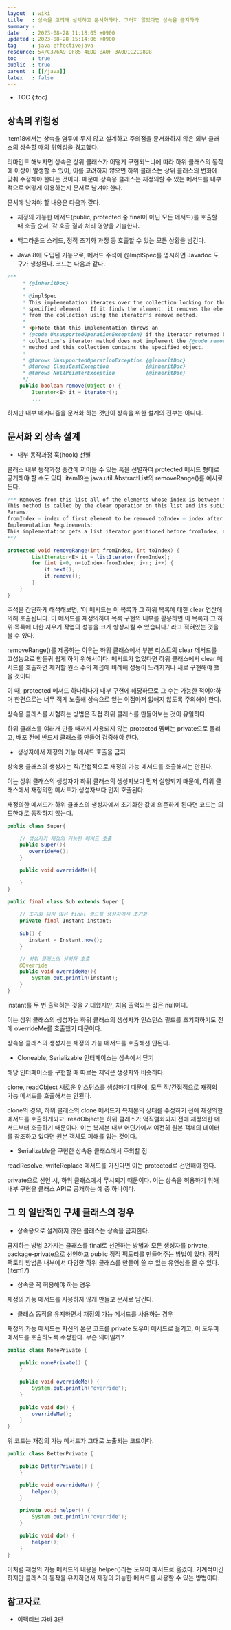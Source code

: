 ```yaml
---
layout  : wiki
title   : 상속을 고려해 설계하고 문서화하라. 그러지 않았다면 상속을 금지하라
summary : 
date    : 2023-08-28 11:18:05 +0900
updated : 2023-08-28 15:14:06 +0900
tag     : java effectivejava
resource: 54/C376A9-DF85-4EDD-BA0F-3A0D1C2C98D8
toc     : true
public  : true
parent  : [[/java]]
latex   : false
---
```

* TOC
{:toc}

## 상속의 위험성

item18에서는 상속을 염두에 두지 않고 설계하고 주의점을 문서화하지 않은 외부 클래스의 상속할 때의 위험성을 경고했다.

리마인드 해보자면 상속은 상위 클래스가 어떻게 구현되느냐에 따라 하위 클래스의 동작에 이상이 발생할 수 있어, 이를 고려하지 않으면 하위 클래스는 상위 클래스의 변화에 맞춰 수정해야 한다는 것이다. 때문에 상속용 클래스는 재정의할 수 있는 메서드를 내부적으로 어떻게 이용하는지 문서로 남겨야 한다. 

문서에 남겨야 할 내용은 다음과 같다.

- 재정의 가능한 메서드(public, protected 중 final이 아닌 모든 메서드)를 호출할 때 호출 순서, 각 호출 결과 처리 영향을 기술한다.

- 백그라운드 스레드, 정적 초기화 과정 등 호출할 수 있는 모든 상황을 남긴다.

- Java 8에 도입된 기능으로, 메서드 주석에 @ImplSpec를 명시하면 Javadoc 도구가 생성된다. 코드는 다음과 같다.

```java
/**
     * {@inheritDoc}
     *
     * @implSpec
     * This implementation iterates over the collection looking for the
     * specified element.  If it finds the element, it removes the element
     * from the collection using the iterator's remove method.
     *
     * <p>Note that this implementation throws an
     * {@code UnsupportedOperationException} if the iterator returned by this
     * collection's iterator method does not implement the {@code remove}
     * method and this collection contains the specified object.
     *
     * @throws UnsupportedOperationException {@inheritDoc}
     * @throws ClassCastException            {@inheritDoc}
     * @throws NullPointerException          {@inheritDoc}
     */
    public boolean remove(Object o) {
        Iterator<E> it = iterator();
        ...
```

하지만 내부 메커니즘을 문서화 하는 것만이 상속을 위한 설계의 전부는 아니다. 

## 문서화 외 상속 설계

- 내부 동작과정 훅(hook) 선별

클래스 내부 동작과정 중간에 끼어들 수 있는 훅을 선별하여 protected 메서드 형태로 공개해야 할 수도 있다. item19는 java.util.AbstractList의 removeRange()를 예시로 든다.

```java
/** Removes from this list all of the elements whose index is between fromIndex, inclusive, and toIndex, exclusive. Shifts any succeeding elements to the left (reduces their index). This call shortens the list by (toIndex - fromIndex) elements. (If toIndex==fromIndex, this operation has no effect.)
This method is called by the clear operation on this list and its subLists. Overriding this method to take advantage of the internals of the list implementation can substantially improve the performance of the clear operation on this list and its subLists.
Params:
fromIndex – index of first element to be removed toIndex – index after last element to be removed
Implementation Requirements:
This implementation gets a list iterator positioned before fromIndex, and repeatedly calls ListIterator.next followed by ListIterator.remove until the entire range has been removed. Note: if ListIterator.remove requires linear time, this implementation requires quadratic time.
**/

protected void removeRange(int fromIndex, int toIndex) {
        ListIterator<E> it = listIterator(fromIndex);
        for (int i=0, n=toIndex-fromIndex; i<n; i++) {
            it.next();
            it.remove();
        }
    }
}
```

주석을 간단하게 해석해보면, '이 메서드는 이 목록과 그 하위 목록에 대한 clear 연산에 의해 호출됩니다. 이 메서드를 재정의하여 목록 구현의 내부를 활용하면 이 목록과 그 하위 목록에 대한 지우기 작업의 성능을 크게 향상시킬 수 있습니다.' 라고 적혀있는 것을 볼 수 있다. 

removeRange()를 제공하는 이유는 하위 클래스에서 부분 리스트의 clear 메서드를 고성능으로 만들귀 쉽게 하기 위해서이다. 메서드가 없었다면 하위 클래스에서 clear 메서드를 호출하면 제거할 원소 수의 제곱에 비례해 성능이 느려지거나 새로 구현해야 했을 것이다.

이 때, protected 메서드 하나하나가 내부 구현에 해당하므로 그 수는 가능한 적어야하며 한편으로는 너무 적게 노출해 상속으로 얻는 이점마저 없애지 않도록 주의해야 한다.

상속용 클래스를 시험하는 방법은 직접 하위 클래스를 만들어보는 것이 유일하다. 

하위 클래스를 여러개 만들 때까지 사용되지 않는 protected 멤버는 private으로 돌리고, 배포 전에 반드시 클래스를 만들어 검증해야 한다. 

- 생성자에서 재정의 가능 메서드 호출을 금지

상속용 클래스의 생성자는 직/간접적으로 재정의 가능 메서드를 호출해서는 안된다. 

이는 상위 클래스의 생성자가 하위 클래스의 생성자보다 먼저 실행되기 때문에, 하위 클래스에서 재정의한 메서드가 생성자보다 먼저 호출된다. 

재정의한 메서드가 하위 클래스의 생성자에서 초기화한 값에 의존하게 된다면 코드는 의도한대로 동작하지 않는다. 

```java
public class Super{

    // 생성자가 재정의 가능한 메서드 호출
    public Super(){
       overrideMe();
    }

    public void overrideMe(){

    }
}

public final class Sub extends Super {
    
    // 초기화 되지 않은 final 필드를 생성자에서 초기화
    private final Instant instant;
    
    Sub() {
       instant = Instant.now();
    }

    // 상위 클래스의 생성자 호출
    @Override 
    public void overrideMe(){
        System.out.println(instant);
    }
}
```

instant를 두 번 출력하는 것을 기대했지만, 처음 출력되는 값은 null이다. 

이는 상위 클래스의 생성자는 하위 클래스의 생성자가 인스턴스 필드를 초기화하기도 전에 overrideMe를 호출했기 때문이다. 

상속용 클래스의 생성자는 재정의 가능 메서드를 호출해선 안된다.

- Cloneable, Serializable 인터페이스는 상속에서 닫기

해당 인터페이스를 구현할 때 따르는 제약은 생성자와 비슷하다.

clone, readObject 새로운 인스턴스를 생성하기 때문에, 모두 직/간접적으로 재정의 가능 메서드를 호출해서는 안된다. 

clone의 경우, 하위 클래스의 clone 메서드가 복제본의 상태를 수정하기 전에 재정의한 메서드를 호출하게되고, readObject는 하위 클래스가 역직렬화되지 전에 재정의한 메서드부터 호출하기 때문이다. 이는 복제본 내부 어딘가에서 여전히 원본 객체의 데이터를 참조하고 있다면 원본 객체도 피해를 입는 것이다.

- Serializable을 구현한 상속용 클래스에서 주의할 점

readResolve, writeReplace 메서드를 가진다면 이는 protected로 선언해야 한다.

private으로 선언 시, 하위 클래스에서 무시되기 때문이다. 이는 상속을 허용하기 위해 내부 구현을 클래스 API로 공개하는 예 중 하나이다.

## 그 외 일반적인 구체 클래스의 경우

- 상속용으로 설계하지 않은 클래스는 상속을 금지한다.

금지하는 방법 2가지는 클래스를 final로 선언하는 방법과 모든 생성자를 private, package-private으로 선언하고 public 정적 팩토리를 만들어주는 방법이 있다. 정적 팩토리 방법은 내부에서 다양한 하위 클래스를 만들어 쓸 수 있는 유연성을 줄 수 있다. (item17)

- 상속을 꼭 허용해야 하는 경우

재정의 가능 메서드를 사용하지 않게 만들고 문서로 남긴다.

- 클래스 동작을 유지하면서 재정의 가능 메서드를 사용하는 경우

재정의 가능 메서드는 자신의 본문 코드를 private 도우미 메서드로 옮기고, 이 도우미 메서드를 호출하도록 수정한다. 무슨 의미일까?

```java
public class NonePrivate {

    public nonePrivate() {
    }
    
    public void overrideMe() {
        System.out.println("override");
    }
    
    public void do() {
        overrideMe();
    }
}   
```

위 코드는 재정의 가능 메서드가 그대로 노출되는 코드이다.

```java
public class BetterPrivate {

    public BetterPrivate() {
    }

    public void overrideMe() {
        helper();
    }

    private void helper() {
        System.out.println("override");
    }

    public void do() {
        helper();
    }
}
```

이처럼 재정의 기능 메서드의 내용을 helper()라는 도우미 메서드로 옮겼다. 기계적이긴 하지만 클래스의 동작을 유지하면서 재정의 가능한 메서드를 사용할 수 있는 방법이다.

## 참고자료

- 이펙티브 자바 3판
